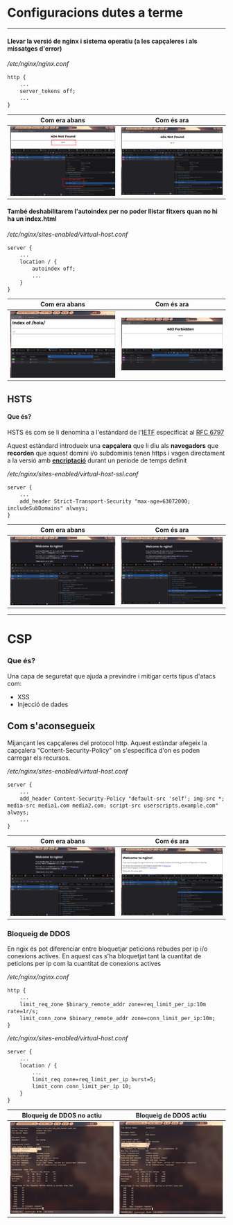 # Configuracions dutes a terme
---
#### Llevar la versió de nginx i sistema operatiu (a les capçaleres i als missatges d'error)
*/etc/nginx/nginx.conf*
``` 
http {
    ...
	server_tokens off;
    ...
}
```
| Com era abans | Com és ara|
| ----------- | ----------- |
|![deuries estar mirant una foto de capçaleres amb informació d'nginx](./images/ServerTokensOff.png) | ![deuries estar mirant una foto de les capçaleres i vore que no hi ha cap que aporte informació de l'apache](./images/ServerTokensOn.png)  |


#### També deshabilitarem l'autoindex per no poder llistar fitxers quan no hi ha un index.html
*/etc/nginx/sites-enabled/virtual-host.conf*
```
server {
    ...
	location / {
		autoindex off;
        ...
	}
}
```
| Com era abans | Com és ara|
| ----------- | ----------- |
|![amb indexof](./images/IndexOfOn.png) | ![sense indexof](./images/IndexOfOff.png)  |


## HSTS
#### Que és?
HSTS és com se li denomina a l'estàndard de l'[IETF](https://ca.wikipedia.org/wiki/Internet_Engineering_Task_Force) 
especificat al [RFC 6797](https://datatracker.ietf.org/doc/html/rfc6797)

Aquest estàndard introdueix una **capçalera** que li diu als **navegadors**
que **recorden** que aquest domini i/o subdominis tenen https i vagen directament 
a la versió amb **[encriptació](https://en.wikipedia.org/wiki/Transport_Layer_Security)** durant un periode de temps definit

*/etc/nginx/sites-enabled/virtual-host-ssl.conf*
```
server {
    ...
    add_header Strict-Transport-Security "max-age=63072000; includeSubDomains" always;
}
```
| Com era abans | Com és ara|
| ----------- | ----------- |
|![capçalera hsts](./images/HSTSOff.png) | ![sense indexof](./images/HSTSOn.png)  |

---

# CSP
### Que és?
Una capa de seguretat que ajuda a previndre
i mitigar certs tipus d'atacs com:
- XSS
- Injecció de dades


## Com s'aconsegueix
Mijançant les capçaleres del protocol http. Aquest estàndar afegeix la capçalera
"Content-Security-Policy" on s'especifica d'on es poden carregar els recursos.

*/etc/nginx/sites-enabled/virtual-host.conf*
```
server {
    ...
    add_header Content-Security-Policy "default-src 'self'; img-src *; media-src media1.com media2.com; script-src userscripts.example.com" always;
    ...
}
```

| Com era abans | Com és ara|
| ----------- | ----------- |
|![no capçalera csp](./images/CSPOff.png) | ![capçalera csp](./images/CSPOn.png)  |

### Bloqueig de DDOS
En ngix és pot diferenciar entre bloquetjar peticions rebudes per ip i/o conexions actives.
En aquest cas s'ha bloquetjat tant la cuantitat de peticions per ip com la cuantitat de conexions actives

*/etc/nginx/nginx.conf*
```
http {
    ...
    limit_req_zone $binary_remote_addr zone=req_limit_per_ip:10m rate=1r/s;
    limit_conn_zone $binary_remote_addr zone=conn_limit_per_ip:10m;
}
```
*/etc/nginx/sites-enabled/virtual-host.conf*
```
server {
    ...
    location / {
        ...
        limit_req zone=req_limit_per_ip burst=5;
        limit_conn conn_limit_per_ip 10;
    }
}
```

| Bloqueig de DDOS no actiu | Bloqueig de DDOS actiu|
| ----------- | ----------- |
|![no capçalera csp](./images/DDOSPettitionOff.png) | ![capçalera csp](./images/DDOSPettitionOn.png)  |

